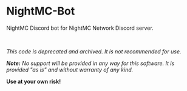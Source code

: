 # NightMC-Bot
NightMC Discord bot for NightMC Network Discord server.

<br/>

*This code is deprecated and archived. It is not recommended for use.*

***Note:*** *No support will be provided in any way for this software. It is provided "as is" and without warranty of any kind.*

**Use at your own risk!**
